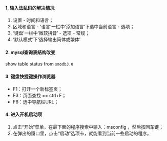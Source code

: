 #### 1. 输入法乱码的解决情况
1. 设置 - 时间和语言；
2. 区域和语言 - ‘语言’一栏中‘添加语言’下选中当前语言 - 选项；
3. ‘键盘’一栏中‘微软拼音’ - 选项 - 常规；
4. ‘默认模式’下‘选择输出简体或繁体’

#### 2. mysql查询表结构改变

show table status from `smodb3.0`

#### 3. 键盘快捷键操作浏览器
- F1：打开一个新标签页；
- F3：页面查找 == ctrl+F；
- F6：选中导航栏URL；

#### 4. 进入开机启动项

1. 点击“开始”菜单，在最下面的程序搜索中输入：msconfig ，然后按回车键；
2. 在弹出的窗口里，点击“启动”选项卡，就能看到当前一些启动的程序。